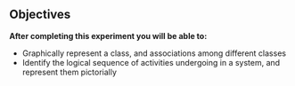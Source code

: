 ## Objectives

**After completing this experiment you will be able to:**

- Graphically represent a class, and associations among different classes
- Identify the logical sequence of activities undergoing in a system, and represent them pictorially

